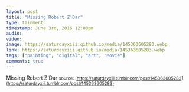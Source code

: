 ```yaml
---
layout: post
title: "Missing Robert Z’Dar"
type: tainment
timestamp: June 3rd, 2016 12:00pm
audio: 
video: 
image: https://saturdayxiii.github.io/media/145363605283.webp
link: https://saturdayxiii.github.io/media/145363605283.webp
tags: ["painting", "digital", "art", "Movie"]
comments: true
---
```

Missing Robert Z’Dar
<small>source: [https://saturdayxiii.tumblr.com/post/145363605283](https://saturdayxiii.tumblr.com/post/145363605283)</small>